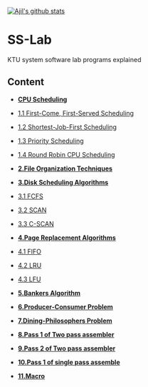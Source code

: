 [![Ajil's github stats](https://github-readme-stats.vercel.app/api?username=Ajil5467)](https://github.com/Ajil5467/github-readme-stats)
# SS-Lab

KTU system software lab programs explained
## Content

- **[CPU Scheduling](https://github.com/Ajil5467/SS-Lab/tree/master/1.CPU%20Scheduling%20Algorithms)**

 - [1.1 First-Come, First-Served Scheduling ](https://github.com/Ajil5467/SS-Lab/tree/master/1.CPU%20Scheduling%20Algorithms/FCFS)

 - [1.2 Shortest-Job-First Scheduling](https://github.com/Ajil5467/SS-Lab/tree/master/1.CPU%20Scheduling%20Algorithms/SJFS)

 - [1.3 Priority Scheduling](https://github.com/Ajil5467/SS-Lab/tree/master/1.CPU%20Scheduling%20Algorithms/Priority%20Scheduling)

- [ 1.4 Round Robin CPU Scheduling](https://github.com/Ajil5467/SS-Lab/tree/master/1.CPU%20Scheduling%20Algorithms/Round%20Robin%20CPU%20Scheduling)

 
- **[2.File Organization Techniques](https://github.com/Ajil5467/SS-Lab/tree/master/2.File%20Organization%20Techniques)**

- **[3.Disk Scheduling Algorithms](https://github.com/Ajil5467/SS-Lab/tree/master/3.Disk%20Scheduling%20Algorithms)**

 - [3.1 FCFS](https://github.com/Ajil5467/SS-Lab/tree/master/3.Disk%20Scheduling%20Algorithms/FCFS) 

- [ 3.2 SCAN](https://github.com/Ajil5467/SS-Lab/tree/master/3.Disk%20Scheduling%20Algorithms/SCAN)

 - [3.3 C-SCAN](https://github.com/Ajil5467/SS-Lab/tree/master/3.Disk%20Scheduling%20Algorithms/C-SCAN) 

- **[4.Page Replacement Algorithms](https://github.com/Ajil5467/SS-Lab/tree/master/4.Page%20Replacement%20Algorithms)**

 - [4.1 FIFO](https://github.com/Ajil5467/SS-Lab/tree/master/4.Page%20Replacement%20Algorithms/FIFO)

 - [4.2 LRU](https://github.com/Ajil5467/SS-Lab/tree/master/4.Page%20Replacement%20Algorithms/LRU)

 - [4.3 LFU](https://github.com/Ajil5467/SS-Lab/tree/master/4.Page%20Replacement%20Algorithms/LFU)
- **[5.Bankers Algorithm](https://github.com/Ajil5467/SS-Lab/tree/master/5.Bankers%20Algorithm)**

- **[6.Producer-Consumer Problem](https://github.com/Ajil5467/SS-Lab/tree/master/6.Producer-Consumer%20Problem)**

- **[7.Dining-Philosophers Problem](https://github.com/Ajil5467/SS-Lab/tree/master/7.Dining-Philosophers%20Problem)**

- **[8.Pass 1 of Two pass assembler](https://github.com/Ajil5467/SS-Lab/tree/master/8.Pass%201%20of%20Two%20pass%20assembler)**

- **[9.Pass 2 of Two pass assembler](https://github.com/Ajil5467/SS-Lab/tree/master/9.Pass%202%20of%20Two%20pass%20assembler)**
- **[10.Pass 1 of single pass assemble](https://github.com/Ajil5467/SS-Lab/tree/master/10.Pass%201%20of%20single%20pass%20assembler)**
- **[11.Macro](https://github.com/Ajil5467/SS-Lab/tree/master/11.Macro)**

